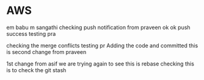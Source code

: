 # AWS
em babu m sangathi
checking push notification from praveen
ok ok
push success
testing pra

checking the merge conflicts
testing pr
Adding the code and committed
this is second change from praveen

1st change from asif
we are trying again to see
this is rebase checking
this is to check the  git stash
